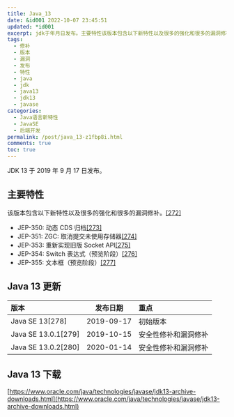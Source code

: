 ```yaml
---
title: Java_13
date: &id001 2022-10-07 23:45:51
updated: *id001
excerpt: jdk于年月日发布。主要特性该版本包含以下新特性以及很多的强化和很多的漏洞修补。[]jep_动态cds归档[]jep_zgc_取消提交未使用存储器[]jep_重新实现旧版socketapi[]jep_switch表达式（预览阶段）[]jep_文本框（预览阶段）[]java更新版本发布日期重点javase[]初始版本javase[]安全性修补和漏洞修补javase[]安全性修补和漏洞修补java下载https_wwworaclecomjavatechnologiesjavasejdkarchivedownl
tags:
  - 修补
  - 版本
  - 漏洞
  - 发布
  - 特性
  - java
  - jdk
  - java13
  - jdk13
  - javase
categories:
  - Java语言新特性
  - JavaSE
  - 后端开发
permalink: /post/java_13-z1fbp8i.html
comments: true
toc: true
---
```

JDK 13 于 2019 年 9 月 17 日发布。

## 主要特性

该版本包含以下新特性以及很多的强化和很多的漏洞修补。[[272]](https://zh.wikipedia.org/zh-cn/Java%E7%89%88%E6%9C%AC%E6%AD%B7%E5%8F%B2#cite_note-272)

* JEP-350: 动态 CDS 归档[[273]](https://zh.wikipedia.org/zh-cn/Java%E7%89%88%E6%9C%AC%E6%AD%B7%E5%8F%B2#cite_note-273)
* JEP-351: ZGC: 取消提交未使用存储器[[274]](https://zh.wikipedia.org/zh-cn/Java%E7%89%88%E6%9C%AC%E6%AD%B7%E5%8F%B2#cite_note-274)
* JEP-353: 重新实现旧版 Socket API[[275]](https://zh.wikipedia.org/zh-cn/Java%E7%89%88%E6%9C%AC%E6%AD%B7%E5%8F%B2#cite_note-275)
* JEP-354: Switch 表达式（预览阶段）[[276]](https://zh.wikipedia.org/zh-cn/Java%E7%89%88%E6%9C%AC%E6%AD%B7%E5%8F%B2#cite_note-276)
* JEP-355: 文本框（预览阶段）[[277]](https://zh.wikipedia.org/zh-cn/Java%E7%89%88%E6%9C%AC%E6%AD%B7%E5%8F%B2#cite_note-277)

## Java 13 更新

|版本|发布日期|重点|
| :------------------| :--------: | :-------------------|
|Java SE 13[278]|2019-09-17|初始版本|
|Java SE 13.0.1[279]|2019-10-15|安全性修补和漏洞修补|
|Java SE 13.0.2[280]|2020-01-14|安全性修补和漏洞修补|

## Java 13 下载

[https://www.oracle.com/java/technologies/javase/jdk13-archive-downloads.html](https://www.oracle.com/java/technologies/javase/jdk13-archive-downloads.html)